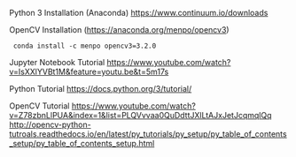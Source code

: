Python 3 Installation (Anaconda)
     https://www.continuum.io/downloads

OpenCV Installation (https://anaconda.org/menpo/opencv3)

     conda install -c menpo opencv3=3.2.0

Jupyter Notebook Tutorial
     https://www.youtube.com/watch?v=IsXXlYVBt1M&feature=youtu.be&t=5m17s
     
Python Tutorial
     https://docs.python.org/3/tutorial/
     
OpenCV Tutorial
     https://www.youtube.com/watch?v=Z78zbnLlPUA&index=1&list=PLQVvvaa0QuDdttJXlLtAJxJetJcqmqlQq
     http://opencv-python-tutroals.readthedocs.io/en/latest/py_tutorials/py_setup/py_table_of_contents_setup/py_table_of_contents_setup.html
